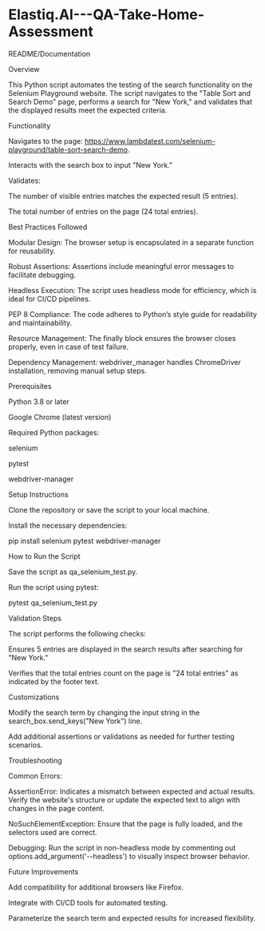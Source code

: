 # Elastiq.AI---QA-Take-Home-Assessment
README/Documentation

Overview

This Python script automates the testing of the search functionality on the Selenium Playground website. The script navigates to the "Table Sort and Search Demo" page, performs a search for "New York," and validates that the displayed results meet the expected criteria.

Functionality

Navigates to the page: https://www.lambdatest.com/selenium-playground/table-sort-search-demo.

Interacts with the search box to input "New York."

Validates:

The number of visible entries matches the expected result (5 entries).

The total number of entries on the page (24 total entries).

Best Practices Followed

Modular Design: The browser setup is encapsulated in a separate function for reusability.

Robust Assertions: Assertions include meaningful error messages to facilitate debugging.

Headless Execution: The script uses headless mode for efficiency, which is ideal for CI/CD pipelines.

PEP 8 Compliance: The code adheres to Python’s style guide for readability and maintainability.

Resource Management: The finally block ensures the browser closes properly, even in case of test failure.

Dependency Management: webdriver_manager handles ChromeDriver installation, removing manual setup steps.

Prerequisites

Python 3.8 or later

Google Chrome (latest version)

Required Python packages:

selenium

pytest

webdriver-manager

Setup Instructions

Clone the repository or save the script to your local machine.

Install the necessary dependencies:

pip install selenium pytest webdriver-manager

How to Run the Script

Save the script as qa_selenium_test.py.

Run the script using pytest:

pytest qa_selenium_test.py

Validation Steps

The script performs the following checks:

Ensures 5 entries are displayed in the search results after searching for "New York."

Verifies that the total entries count on the page is "24 total entries" as indicated by the footer text.

Customizations

Modify the search term by changing the input string in the search_box.send_keys("New York") line.

Add additional assertions or validations as needed for further testing scenarios.

Troubleshooting

Common Errors:

AssertionError: Indicates a mismatch between expected and actual results. Verify the website's structure or update the expected text to align with changes in the page content.

NoSuchElementException: Ensure that the page is fully loaded, and the selectors used are correct.

Debugging: Run the script in non-headless mode by commenting out options.add_argument('--headless') to visually inspect browser behavior.

Future Improvements

Add compatibility for additional browsers like Firefox.

Integrate with CI/CD tools for automated testing.

Parameterize the search term and expected results for increased flexibility.

